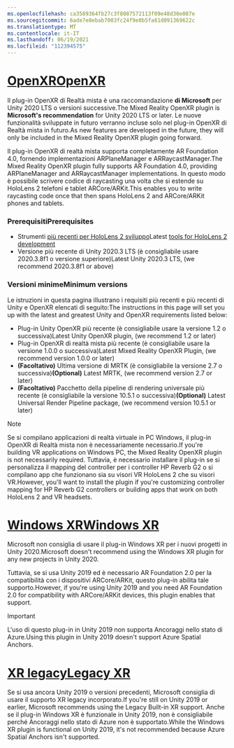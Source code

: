 ```yaml
---
ms.openlocfilehash: ca3589364fb27c3f8087572113f09e48d30e087e
ms.sourcegitcommit: 6ade7e8ebab7003fc24f9e0b5fa81d091369622c
ms.translationtype: MT
ms.contentlocale: it-IT
ms.lasthandoff: 06/19/2021
ms.locfileid: "112394575"
---
```

# <a name="openxr"></a>[<span data-ttu-id="2e958-101">OpenXR</span><span class="sxs-lookup"><span data-stu-id="2e958-101">OpenXR</span></span>](#tab/openxr)

<span data-ttu-id="2e958-102">Il plug-in OpenXR di Realtà mista è una raccomandazione **di Microsoft** per Unity 2020 LTS o versioni successive.</span><span class="sxs-lookup"><span data-stu-id="2e958-102">The Mixed Reality OpenXR plugin is **Microsoft's recommendation** for Unity 2020 LTS or later.</span></span> <span data-ttu-id="2e958-103">Le nuove funzionalità sviluppate in futuro verranno incluse solo nel plug-in OpenXR di Realtà mista in futuro.</span><span class="sxs-lookup"><span data-stu-id="2e958-103">As new features are developed in the future, they will only be included in the Mixed Reality OpenXR plugin going forward.</span></span>

<span data-ttu-id="2e958-104">Il plug-in OpenXR di realtà mista supporta completamente AR Foundation 4.0, fornendo implementazioni ARPlaneManager e ARRaycastManager.</span><span class="sxs-lookup"><span data-stu-id="2e958-104">The Mixed Reality OpenXR plugin fully supports AR Foundation 4.0, providing ARPlaneManager and ARRaycastManager implementations.</span></span> <span data-ttu-id="2e958-105">In questo modo è possibile scrivere codice di raycasting una volta che si estende su HoloLens 2 telefoni e tablet ARCore/ARKit.</span><span class="sxs-lookup"><span data-stu-id="2e958-105">This enables you to write raycasting code once that then spans HoloLens 2 and ARCore/ARKit phones and tablets.</span></span>

### <a name="prerequisites"></a><span data-ttu-id="2e958-106">Prerequisiti</span><span class="sxs-lookup"><span data-stu-id="2e958-106">Prerequisites</span></span> 

* <span data-ttu-id="2e958-107">Strumenti [più recenti per HoloLens 2 sviluppo](/windows/mixed-reality/develop/install-the-tools?tabs=unity#installation-checklist)</span><span class="sxs-lookup"><span data-stu-id="2e958-107">Latest [tools for HoloLens 2 development](/windows/mixed-reality/develop/install-the-tools?tabs=unity#installation-checklist)</span></span>
* <span data-ttu-id="2e958-108">Versione più recente di Unity 2020.3 LTS (è consigliabile usare 2020.3.8f1 o versione superiore)</span><span class="sxs-lookup"><span data-stu-id="2e958-108">Latest Unity 2020.3 LTS, (we recommend 2020.3.8f1 or above)</span></span>

### <a name="minimum-versions"></a><span data-ttu-id="2e958-109">Versioni minime</span><span class="sxs-lookup"><span data-stu-id="2e958-109">Minimum versions</span></span>

<span data-ttu-id="2e958-110">Le istruzioni in questa pagina illustrano i requisiti più recenti e più recenti di Unity e OpenXR elencati di seguito:</span><span class="sxs-lookup"><span data-stu-id="2e958-110">The instructions in this page will set you up with the latest and greatest Unity and OpenXR requirements listed below:</span></span>

* <span data-ttu-id="2e958-111">Plug-in Unity OpenXR più recente (è consigliabile usare la versione 1.2 o successiva)</span><span class="sxs-lookup"><span data-stu-id="2e958-111">Latest Unity OpenXR plugin, (we recommend 1.2 or later)</span></span>
* <span data-ttu-id="2e958-112">Plug-in OpenXR di realtà mista più recente (è consigliabile usare la versione 1.0.0 o successiva)</span><span class="sxs-lookup"><span data-stu-id="2e958-112">Latest Mixed Reality OpenXR Plugin, (we recommend version 1.0.0 or later)</span></span>
* <span data-ttu-id="2e958-113">**(Facoltativo)** Ultima versione di MRTK (è consigliabile la versione 2.7 o successiva)</span><span class="sxs-lookup"><span data-stu-id="2e958-113">**(Optional)** Latest MRTK, (we recommend version 2.7 or later)</span></span>
* <span data-ttu-id="2e958-114">**(Facoltativo)** Pacchetto della pipeline di rendering universale più recente (è consigliabile la versione 10.5.1 o successiva)</span><span class="sxs-lookup"><span data-stu-id="2e958-114">**(Optional)** Latest Universal Render Pipeline package, (we recommend version 10.5.1 or later)</span></span>

<!-- ![Screenshot of the open xr unity basic sample running on a HoloLens](../../images/openxr-example.png) -->

> [!NOTE]
> <span data-ttu-id="2e958-115">Se si compilano applicazioni di realtà virtuale in PC Windows, il plug-in OpenXR di Realtà mista non è necessariamente necessario.</span><span class="sxs-lookup"><span data-stu-id="2e958-115">If you're building VR applications on Windows PC, the Mixed Reality OpenXR plugin is not necessarily required.</span></span> <span data-ttu-id="2e958-116">Tuttavia, è necessario installare il plug-in se si personalizza il mapping del controller per i controller HP Reverb G2 o si compilano app che funzionano sia su visori VR HoloLens 2 che su visori VR.</span><span class="sxs-lookup"><span data-stu-id="2e958-116">However, you'll want to install the plugin if you're customizing controller mapping for HP Reverb G2 controllers or building apps that work on both HoloLens 2 and VR headsets.</span></span>

# <a name="windows-xr"></a>[<span data-ttu-id="2e958-117">Windows XR</span><span class="sxs-lookup"><span data-stu-id="2e958-117">Windows XR</span></span>](#tab/windowsxr)

<span data-ttu-id="2e958-118">Microsoft non consiglia di usare il plug-in Windows XR per i nuovi progetti in Unity 2020.</span><span class="sxs-lookup"><span data-stu-id="2e958-118">Microsoft doesn't recommend using the Windows XR plugin for any new projects in Unity 2020.</span></span>

<span data-ttu-id="2e958-119">Tuttavia, se si usa Unity 2019 ed è necessario AR Foundation 2.0 per la compatibilità con i dispositivi ARCore/ARKit, questo plug-in abilita tale supporto.</span><span class="sxs-lookup"><span data-stu-id="2e958-119">However, if you're using Unity 2019 and you need AR Foundation 2.0 for compatibility with ARCore/ARKit devices, this plugin enables that support.</span></span>

> [!IMPORTANT]
> <span data-ttu-id="2e958-120">L'uso di questo plug-in in Unity 2019 non supporta Ancoraggi nello stato di Azure.</span><span class="sxs-lookup"><span data-stu-id="2e958-120">Using this plugin in Unity 2019 doesn't support Azure Spatial Anchors.</span></span> 

# <a name="legacy-xr"></a>[<span data-ttu-id="2e958-121">XR legacy</span><span class="sxs-lookup"><span data-stu-id="2e958-121">Legacy XR</span></span>](#tab/legacy)

<span data-ttu-id="2e958-122">Se si usa ancora Unity 2019 o versioni precedenti, Microsoft consiglia di usare il supporto XR legacy incorporato.</span><span class="sxs-lookup"><span data-stu-id="2e958-122">If you're still on Unity 2019 or earlier, Microsoft recommends using the Legacy Built-in XR support.</span></span> <span data-ttu-id="2e958-123">Anche se il plug-in Windows XR è funzionale in Unity 2019, non è consigliabile perché Ancoraggi nello stato di Azure non è supportato.</span><span class="sxs-lookup"><span data-stu-id="2e958-123">While the Windows XR plugin is functional on Unity 2019, it's not recommended because Azure Spatial Anchors isn't supported.</span></span>